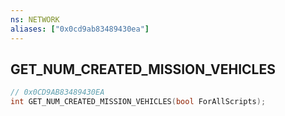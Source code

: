 ```yaml
---
ns: NETWORK
aliases: ["0x0cd9ab83489430ea"]
---
```

## GET_NUM_CREATED_MISSION_VEHICLES

```c
// 0x0CD9AB83489430EA
int GET_NUM_CREATED_MISSION_VEHICLES(bool ForAllScripts);
```
